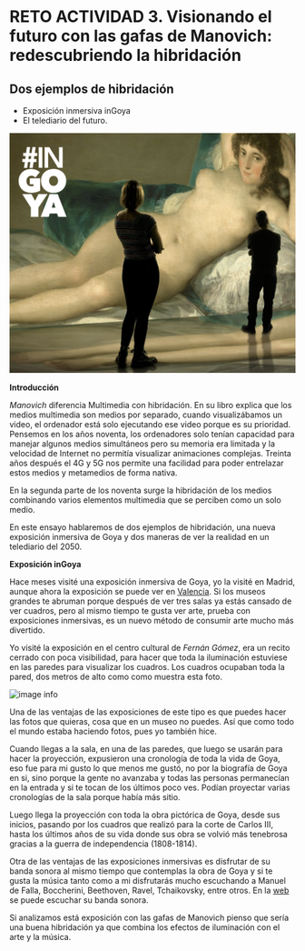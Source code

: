 
# RETO ACTIVIDAD 3. Visionando el futuro con las gafas de Manovich: redescubriendo la hibridación

## Dos ejemplos de hibridación ##

- Exposición inmersiva inGoya
- El telediario del futuro.
 
![image info](./ingoya.png)

**Introducción**

*Manovich* diferencia Multimedia con hibridación. En su libro explica que los medios multimedia son medios por separado, cuando visualizábamos un video, el ordenador está solo ejecutando ese video porque es su prioridad. Pensemos en los años noventa,  los ordenadores solo tenían capacidad para manejar algunos medios simultáneos pero su memoria era limitada y la velocidad de Internet no permitía visualizar animaciones complejas. Treinta años después el 4G y 5G nos permite una facilidad para poder entrelazar estos medios y  metamedios de forma nativa.

En la segunda parte de los noventa surge la hibridación de los medios combinando varios elementos multimedia que se perciben como un solo medio.

En este ensayo hablaremos de dos ejemplos de hibridación, una nueva exposición inmersiva de Goya y dos maneras de ver la realidad en un telediario del 2050.

**Exposición inGoya**

Hace meses visité una exposición inmersiva de Goya, yo la visité en Madrid, aunque ahora la exposición se puede ver en [Valencia]( [https://ingoya.com/](https://ingoya.com/)). Si los museos grandes te abruman porque después de ver tres salas ya estás cansado de ver cuadros, pero al mismo tiempo te gusta ver arte, prueba con exposiciones inmersivas, es un nuevo método de consumir arte mucho más divertido.

Yo visité la exposición en el centro cultural de *Fernán Gómez*, era un recito cerrado con poca visibilidad, para hacer que toda la iluminación estuviese en las paredes para visualizar los cuadros. Los cuadros ocupaban toda la pared, dos metros de alto como como muestra esta foto.

![image info](./3MAYOJPG.JPG)


Una de las ventajas de las exposiciones de este tipo es que puedes hacer las fotos que quieras, cosa que en un museo no puedes. Así que como todo el mundo estaba haciendo fotos, pues yo también hice.

Cuando llegas a la sala, en una de las paredes, que luego se usarán para hacer la proyección, expusieron una cronología de toda la vida de Goya, eso fue para mi gusto lo que menos me gustó, no por la biografía de Goya en si, sino porque la gente no avanzaba y todas las personas permanecían en la entrada y si te tocan de los últimos poco ves. Podían proyectar varias cronologías de la sala porque había más sitio.

Luego llega la proyección con toda la obra pictórica de Goya, desde sus inicios, pasando por los cuadros que realizó para la corte de Carlos III, hasta los últimos años de su vida donde sus obra se volvió más tenebrosa gracias a la guerra de independencia (1808-1814).

Otra de las ventajas de las exposiciones inmersivas es disfrutar de su banda sonora al mismo tiempo que contemplas la obra de Goya y si te gusta la música tanto como a mi disfrutarás mucho escuchando a Manuel de Falla, Boccherini, Beethoven, Ravel, Tchaikovsky, entre otros. En la [web]( https://ingoya.com/banda-sonora/) se puede escuchar su banda sonora.

Si analizamos está exposición con las gafas de Manovich pienso que sería una buena hibridación ya que combina los efectos de iluminación con el arte y la música.
